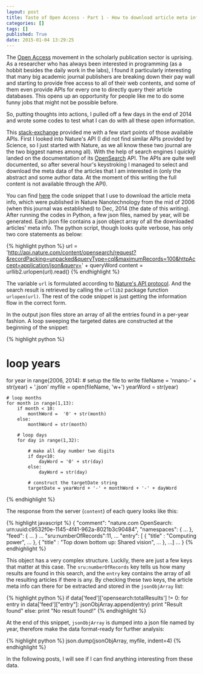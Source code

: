 ```yaml
---
layout: post
title: Taste of Open Access - Part 1 - How to download article meta info using Nature Open Search API
categories: []
tags: []
published: True
date: 2015-01-04 13:29:25
---
```


The [Open Access](http://en.wikipedia.org/wiki/Open_access) movement in the scholarly publication sector is uprising. As a researcher who has always been interested in programming (as a hobbit besides the daily work in the labs), I found it particularly interesting that many big academic journal publishers are breaking down their pay wall and starting to provide free access to all of their web contents, and some of them even provide APIs for every one to directly query their article databases. This opens up an opportunity for people like me to do some funny jobs that might not be possible before.

So, putting thoughts into actions, I pulled off a few days in the end of 2014 and wrote some codes to test what I can do with all these open information.

This [stack-exchange](http://opendata.stackexchange.com/questions/638/open-database-apis-for-journal-article-metadata) provided me with a few start points of those available APIs. First I looked into Nature's API (I did not find similar APIs provided by Science, so I just started with Nature, as we all know these two journal are the two biggest names among all). With the help of search engines I quickly landed on the documentation of its [OpenSearch](http://www.nature.com/developers/documentation/api-references/opensearch-api/) API. The APIs are quite well documented, so after several hour's keystroking I managed to select and download the meta data of the articles that I am interested in (only the abstract and some author data. At the moment of this writing the full content is not available through the API).

You can find [here](https://gist.github.com/deene/3fbb0b02fbf7c3425dbf) the code snippet that I use to download the article meta info, which were published in Nature Nanotechnology from the mid of 2006 (when this journal was established) to Dec, 2014 (the date of this writing). After running the codes in Python, a few json files, named by year, will be generated. Each json file contains a json object array of all the downloaded articles' meta info. The python script, though looks quite verbose, has only two core statements as below:

{% highlight python %}
url = 'http://api.nature.com/content/opensearch/request?&recordPacking=unpacked&queryType=cql&maximumRecords=100&httpAccept=application/json&query=' + queryWord
content = urllib2.urlopen(url).read()
{% endhighlight %}

The variable `url` is formulated according to [Nature's API protocol](http://www.nature.com/developers/documentation/api-references/opensearch-api/). And the search result is retrieved by calling the `urllib2` package function `urlopen(url)`. The rest of the code snippet is just getting the information flow in the correct form.

In the output json files store an array of all the entries found in a per-year fashion. A loop sweeping the targeted dates are constructed at the beginning of the snippet:

{% highlight python %}
# loop years
for year in range(2006, 2014):
    # setup the file to write
    fileName = 'nnano-' + str(year) + '.json'
    myfile = open(fileName, 'w+')
    yearWord = str(year)

    # loop months
    for month in range(1,13):
        if month < 10:
            monthWord =  '0' + str(month)
        else:
            monthWord = str(month)
        
        # loop days
        for day in range(1,32):
            
            # make all day number two digits
            if day<10:
                dayWord = '0' + str(day)
            else:
                dayWord = str(day)
            
            # construct the targetDate string
            targetDate = yearWord + '-' + monthWord + '-' + dayWord
{% endhighlight %}

The response from the server (`content`) of each query looks like this:

{% highlight javascript %}
{
    "comment": "nature.com OpenSearch: urn:uuid:c9532f0e-1145-4f41-962a-8021b3c90484",
    "namespaces": {
        ...
    },
    "feed": {
        ...
    }
    ...
    "sru:numberOfRecords":11,
    ...
    "entry": [
    {
        "title" : "Computing power",
        ...
    }, {
        "title" : "Top down bottom up: Shared vision",
        ...
    }, ...]
    ...
}
{% endhighlight %}

This object has a very complex structure. Luckily, there are just a few keys that matter at this case. The `sru:numberOfRecords` key tells us how many results are found in this search, and the `entry` key contains the array of all the resulting articles if there is any. By checking these two keys, the article meta info can there for be extracted and stored in the `jsonObjArray` list:

{% highlight python %}
if data['feed']['opensearch:totalResults'] != 0:
    for entry in data['feed']["entry"]:
        jsonObjArray.append(entry)
        print "Result found"
    else:
        print "No result found!"
{% endhighlight %}

At the end of this snippet, `jsonObjArray` is dumped into a json file named by year, therefore make the data format-ready for further analysis:

{% highlight python %}
json.dump(jsonObjArray, myfile, indent=4)
{% endhighlight %}

In the following posts, I will see if I can find anything interesting from these data.



